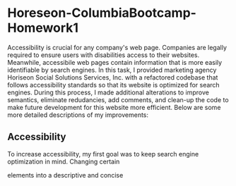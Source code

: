 # Horeseon-ColumbiaBootcamp-Homework1
Accessibility is crucial for any company's web page. Companies are legally required to ensure users with disabilities access to their websites. Meanwhile, accessibile web pages contain information that is more easily identifiable by search engines. In this task, I provided marketing agency Horiseon Social Solutions Services, Inc. with a refactored codebase that follows accessibility standards so that its website is optimized for search engines. During this process, I made additional alterations to improve semantics, eliminate redudancies, add comments, and clean-up the code to make future development for this website more efficient. Below are some more detailed descriptions of my improvements:

## Accessibility
To increase accessibility, my first goal was to keep search engine optimization in mind. Changing certain <div> elements into a descriptive and concise <title> element and giving dates a <time> element, for example, helps search engines and browsers identify what is displayed on the page by providing machine-readable information. Providing descriptive <alt> attributes to all images serves the same function, while also addressing accessibility issues regarding users with disabilities. 

## Semantics
The HTML found in this codebase was almost entirely composed of <div> elements, which are not specific and do not convey the underlying meaning of the web page. Therefore, I altered all of the <div> elements to reflect their individual purpose within the page. For example, I changed the main content of the page into an <article> element, the separate areas of text within the <article> as <section> elements, and the background image into a <figure> element. I also changed the names of certain classes, such as .hero into .background-image, so developers can better understand the purpose and meaning of the class upon reading the name.

## Redundancies
In many instances, this websites codebase possessed multiple id and class elements that were redundant and could be deleted. By either deleting id elements completely or taking multiple class elements and reducing them down to a single class element with a new concise name, the CSS became much more simple and easy to manipulate by any developer in the future if need be.

## Comments
For every change I made, I included a comment in both the HTML and CSS files so both I and future developers viewing the web page's code can clearly view my changes, my rationale, and the history of the refactoring process. If any issues are discovered, any questions arise, or future changes need to be made to alter certain aspects of the web page, I or other developers will easily be able to pinpoint where in the code to look. This includes an ample number of commits with descriptive comments found in the GitHub repository.

## Clean-up
I also provided some additional clean-up, such as making sure the HTML and the CSS were structurally in sync with one another, so the code could be easily followed and interpreted by myself or future developers.

## License
MIT License

Copyright (c) 2021 Neil Creveling

Permission is hereby granted, free of charge, to any person obtaining a copy
of this software and associated documentation files (the "Software"), to deal
in the Software without restriction, including without limitation the rights
to use, copy, modify, merge, publish, distribute, sublicense, and/or sell
copies of the Software, and to permit persons to whom the Software is
furnished to do so, subject to the following conditions:

The above copyright notice and this permission notice shall be included in all
copies or substantial portions of the Software.

THE SOFTWARE IS PROVIDED "AS IS", WITHOUT WARRANTY OF ANY KIND, EXPRESS OR
IMPLIED, INCLUDING BUT NOT LIMITED TO THE WARRANTIES OF MERCHANTABILITY,
FITNESS FOR A PARTICULAR PURPOSE AND NONINFRINGEMENT. IN NO EVENT SHALL THE
AUTHORS OR COPYRIGHT HOLDERS BE LIABLE FOR ANY CLAIM, DAMAGES OR OTHER
LIABILITY, WHETHER IN AN ACTION OF CONTRACT, TORT OR OTHERWISE, ARISING FROM,
OUT OF OR IN CONNECTION WITH THE SOFTWARE OR THE USE OR OTHER DEALINGS IN THE
SOFTWARE.
